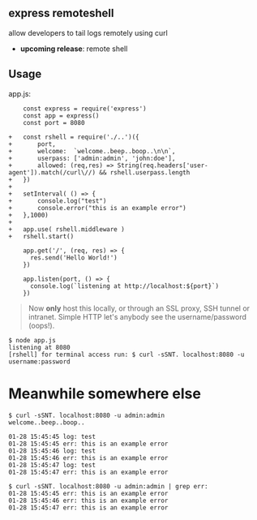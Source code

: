 ## express remoteshell

allow developers to tail logs remotely using curl

* **upcoming release**: remote shell

## Usage

app.js:

```
    const express = require('express')
    const app = express()
    const port = 8080
    
+   const rshell = require('./..')({
+   	port,
+   	welcome:  `welcome..beep..boop..\n\n`,
+   	userpass: ['admin:admin', 'john:doe'],  
+   	allowed: (req,res) => String(req.headers['user-agent']).match(/curl\//) && rshell.userpass.length
+   })
+   
+   setInterval( () => {
+   	console.log("test")
+   	console.error("this is an example error")
+   },1000)
+   
+   app.use( rshell.middleware )
+   rshell.start()
    
    app.get('/', (req, res) => {
      res.send('Hello World!')
    })
    
    app.listen(port, () => {
      console.log(`listening at http://localhost:${port}`)
    })
```

> Now **only** host this locally, or through an SSL proxy, SSH tunnel or intranet.
> Simple HTTP let's anybody see the username/password (oops!). 

```
$ node app.js
listening at 8080
[rshell] for terminal access run: $ curl -sSNT. localhost:8080 -u username:password 
```

# Meanwhile somewhere else 

```
$ curl -sSNT. localhost:8080 -u admin:admin 
welcome..beep..boop..

01-28 15:45:45 log: test
01-28 15:45:45 err: this is an example error
01-28 15:45:46 log: test
01-28 15:45:46 err: this is an example error
01-28 15:45:47 log: test
01-28 15:45:47 err: this is an example error

```

```
$ curl -sSNT. localhost:8080 -u admin:admin | grep err:
01-28 15:45:45 err: this is an example error
01-28 15:45:46 err: this is an example error
01-28 15:45:47 err: this is an example error

```
